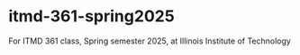 # itmd-361-spring2025
For ITMD 361 class, Spring semester 2025, at Illinois Institute of Technology
